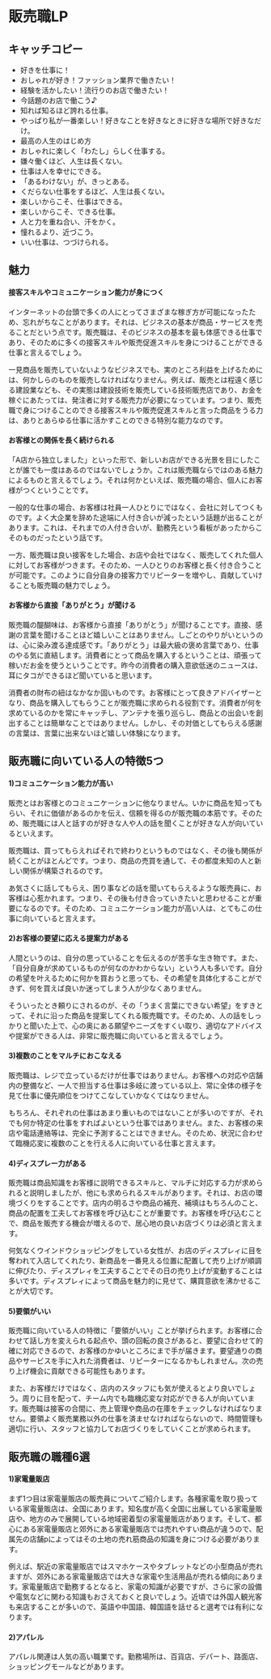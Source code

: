 # 販売職LP

## キャッチコピー
* 好きを仕事に！
* おしゃれが好き！ファッション業界で働きたい！
* 経験を活かしたい！流行りのお店で働きたい！
* 今話題のお店で働こう♪
* 知れば知るほど誇れる仕事。
* やっぱり私が一番楽しい！好きなことを好きなときに好きな場所で好きなだけ。
* 最高の人生のはじめ方
* おしゃれに楽しく「わたし」らしく仕事する。
* 嫌々働くほど、人生は長くない。
* 仕事は人を幸せにできる。
* 「あるわけない」が、きっとある。
* くだらない仕事をするほど、人生は長くない。
* 楽しいからこそ、仕事はできる。
* 楽しいからこそ、できる仕事。
* 人と力を重ね合い、汗をかく。
* 憧れるより、近づこう。
* いい仕事は、つづけられる。

## 魅力
#### 接客スキルやコミュニケーション能力が身につく
インターネットの台頭で多くの人にとってさまざまな稼ぎ方が可能になったため、忘れがちなことがあります。それは、ビジネスの基本が商品・サービスを売ることだという点です。販売職は、そのビジネスの基本を最も体感できる仕事であり、そのために多くの接客スキルや販売促進スキルを身につけることができる仕事と言えるでしょう。  

一見商品を販売していないようなビジネスでも、実のところ利益を上げるためには、何かしらのものを販売しなければなりません。例えば、販売とは程遠く感じる建設業なども、その実態は建設技術を販売している技術販売店であり、お金を稼ぐにあたっては、発注者に対する販売力が必要になっています。つまり、販売職で身につけることのできる接客スキルや販売促進スキルと言った商品をうる力は、ありとあらゆる仕事に活かすことのできる特別な能力なのです。

#### お客様との関係を長く続けられる
「A店から独立しました」といった形で、新しいお店ができる光景を目にしたことが誰でも一度はあるのではないでしょうか。これは販売職ならではのある魅力によるものと言えるでしょう。それは何かといえば、販売職の場合、個人にお客様がつくということです。  

一般的な仕事の場合、お客様は社員一人ひとりにではなく、会社に対してつくものです。よく大企業を辞めた途端に人付き合いが減ったという話題が出ることがあります。これは、それまでの人付き合いが、勤務先という看板があったからこそのものだったという話です。  

一方、販売職は良い接客をした場合、お店や会社ではなく、販売してくれた個人に対してお客様がつきます。そのため、一人ひとりのお客様と長く付き合うことが可能です。このように自分自身の接客力でリピーターを増やし、貢献していけることも販売職の魅力でしょう。

#### お客様から直接「ありがとう」が聞ける
販売職の醍醐味は、お客様から直接「ありがとう」が聞けることです。直接、感謝の言葉を聞けることほど嬉しいことはありません。しごとのやりがいというのは、心に染み渡る達成感です。「ありがとう」は最大級の褒め言葉であり、仕事のやる気に直結します。消費者にとって商品を購入するということは、頑張って稼いだお金を使うということです。昨今の消費者の購入意欲低迷のニュースは、耳にタコができるほど聞いていると思います。  

消費者の財布の紐はなかなか固いものです。お客様にとって良きアドバイザーとなり、商品を購入してもらうことが販売職に求められる役割です。消費者が何を求めているのかを常にキャッチし、アンテナを張り巡らし、商品との出会いを創出することは簡単なことではありません。しかし、その対価としてもらえる感謝の言葉は、言葉に出来ないほど嬉しい体験になります。

## 販売職に向いている人の特徴5つ
#### 1)コミュニケーション能力が高い
販売とはお客様とのコミュニケーションに他なりません。いかに商品を知ってもらい、それに価値があるのかを伝え、信頼を得るのが販売職の本筋です。そのため、販売職には人と話すのが好きな人や人の話を聞くことが好きな人が向いているといえます。  

販売職は、買ってもらえればそれで終わりというものではなく、その後も関係が続くことがほとんどです。つまり、商品の売買を通して、その都度未知の人と新しい関係が構築されるのです。  

あ気さくに話してもらえ、困り事などの話を聞いてもらえるような販売員に、お客様は心惹かれます。つまり、その後も付き合っていきたいと思わせることが重要になるのです。そのため、コミュニケーション能力が高い人は、とてもこの仕事に向いていると言えます。

#### 2)お客様の要望に応える提案力がある
人間というのは、自分の思っていることを伝えるのが苦手な生き物です。また、「自分自身が求めているものが何なのかわからない」という人も多いです。自分の希望を叶えるために何かを買おうと思っても、その希望を具体化することができず、何を買えば良いか迷ってしまう人が少なくありません。  

そういったとき頼りにされるのが、その「うまく言葉にできない希望」をすきとって、それに沿った商品を提案してくれる販売職です。そのため、人の話をしっかりと聞いた上で、心の奥にある願望やニーズをすくい取り、適切なアドバイスや提案ができる人は、非常に販売職に向いていると言えるでしょう。

#### 3)複数のことをマルチにおこなえる
販売職は、レジで立っているだけが仕事ではありません。お客様への対応や店舗内の整備など、一人で担当する仕事は多岐に渡っている以上、常に全体の様子を見て仕事に優先順位をつけてこなしていかなくてはなりません。

もちろん、それぞれの仕事はあまり重いものではないことが多いのですが、それでも何か特定の仕事をすればよいという仕事ではありません。また、お客様の来店や電話連絡等は、完全に予測することはできません。そのため、状況に合わせて臨機応変に複数のことを行える人に向いている仕事と言えます。

#### 4)ディスプレー力がある
販売職は商品知識をお客様に説明できるスキルと、マルチに対応する力が求められると説明しましたが、他にも求められるスキルがあります。それは、お店の環境づくりをすることです。店内の明るさや商品の補充、補填はもちろんのこと、商品の配置を工夫してお客様を呼び込むことが重要です。お客様を呼び込むことで、商品を販売する機会が増えるので、居心地の良いお店づくりは必須と言えます。

何気なくウインドウショッピングをしている女性が、お店のディスプレィに目を奪われて入店してくれたり、新商品を一番見える位置に配置して売り上げが順調に伸びたり、ディスプレィを工夫することでその日の売り上げが変動することは多いです。ディスプレィによって商品を魅力的に見せて、購買意欲を沸かせることが大切です。

#### 5)要領がいい
販売職に向いている人の特徴に「要領がいい」ことが挙げられます。お客様に合わせて話し方を変えられる起点や、頭の回転の良さがあると、要望に合わせて的確に対応できるので、お客様のかゆいところにまで手が届きます。要望通りの商品やサービスを手に入れた消費者は、リピーターになるかもしれません。次の売り上げ機会に貢献できる可能性もあります。

また、お客様だけではなく、店内のスタッフにも気が使えるとより良いでしょう。周りに目を配って、チーム内でも臨機応変な対応ができる人が向いています。販売職は接客の合間に、売上管理や商品の在庫をチェックしなければなりません。要領よく販売業務以外の仕事を済ませなければならないので、時間管理も適切に行い、スタッフと協力してお店づくりをしていくことが求められます。

## 販売職の職種6選
#### 1)家電量販店
まず1つ目は家電量販店の販売員についてご紹介します。各種家電を取り扱っている家電量販店は、全国にあります。知名度が高く全国に出展している家電量販店や、地方のみで展開している地域密着型の家電量販店があります。そして、都心にある家電量販店と郊外にある家電量販店では売れやすい商品が違うので、配属先の店舗pによってはその土地の売れ筋商品の知識を身につける必要があります。

例えば、駅近の家電量販店ではスマホケースやタブレットなどの小型商品が売れますが、郊外にある家電量販店では大きな家電や生活用品が売れる傾向にあります。家電量販店で勤務するとなると、家電の知識が必要ですが、さらに家の設備や電気などに関わる知識もおさえておくと良いでしょう。近頃では外国人観光客も来店することが多いので、英語や中国語、韓国語を話せると選考では有利になります。

#### 2)アパレル
アパレル関連は人気の高い職業です。勤務場所は、百貨店、デパート、路面店、ショッピングモールなどがあります。
